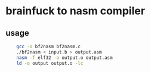 # brainfuck to nasm compiler

## usage

```bash
	gcc -o bf2nasm bf2nasm.c
	./bf2nasm < input.b > output.asm
	nasm -f elf32 -o output.o output.asm
	ld -o output output.o -lc
```

